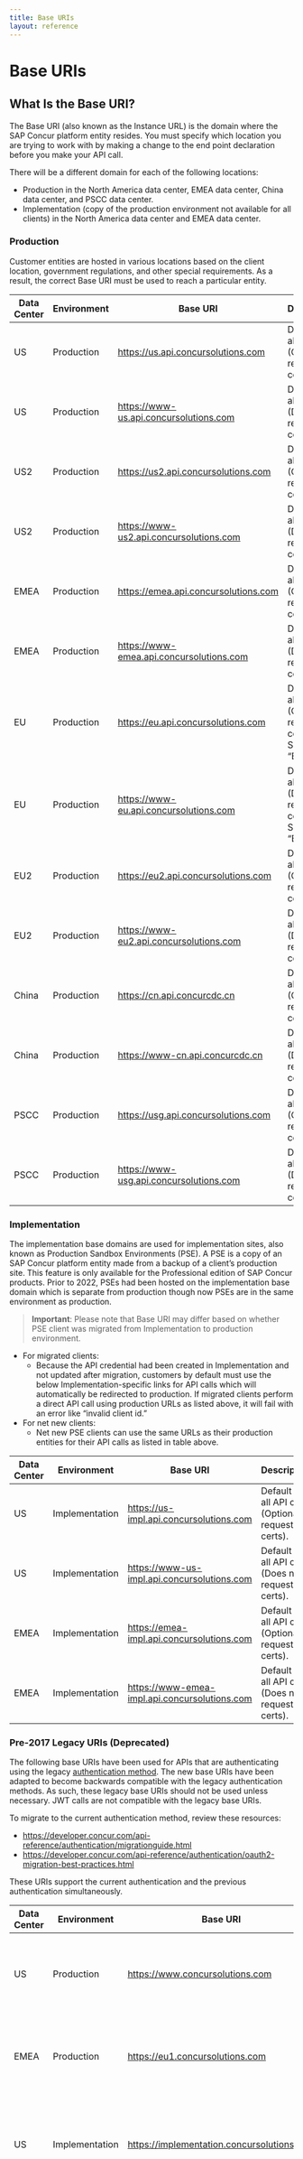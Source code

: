 ```yaml
---
title: Base URIs
layout: reference
---
```


# Base URIs

## <a name="base"></a>What Is the Base URI?

The Base URI (also known as the Instance URL) is the domain where the SAP Concur platform entity resides. You must specify which location you are trying to work with by making a change to the end point declaration before you make your API call.

There will be a different domain for each of the following locations:

* Production in the North America data center, EMEA data center, China data center, and PSCC data center.
* Implementation (copy of the production environment not available for all clients) in the North America data center and EMEA data center.

### <a name="production"></a>Production

Customer entities are hosted in various locations based on the client location, government regulations, and other special requirements. As a result, the correct Base URI must be used to reach a particular entity.

Data Center|Environment|Base URI|Description
-----------|-----------|--------|-----------
US|Production|https://us.api.concursolutions.com |Default for all API calls (Optionally request certs).
US|Production|https://www-us.api.concursolutions.com |Default for all API calls (Does not request certs).
US2|Production|https://us2.api.concursolutions.com |Default for all API calls (Optionally request certs).
US2|Production|https://www-us2.api.concursolutions.com |Default for all API calls (Does not request certs).
EMEA|Production|https://emea.api.concursolutions.com |Default for all API calls (Optionally request certs).
EMEA|Production|https://www-emea.api.concursolutions.com |Default for all API calls (Does not request certs).
EU|Production|https://eu.api.concursolutions.com |Default for all API calls (Optionally request certs). Same as “EMEA."
EU|Production|https://www-eu.api.concursolutions.com |Default for all API calls (Does not request certs). Same as “EMEA.”
EU2|Production|https://eu2.api.concursolutions.com |Default for all API calls (Optionally request certs).
EU2|Production|https://www-eu2.api.concursolutions.com |Default for all API calls (Does not request certs).
China|Production|https://cn.api.concurcdc.cn |Default for all API calls (Optionally request certs).
China|Production|https://www-cn.api.concurcdc.cn |Default for all API calls (Does not request certs).
PSCC|Production|https://usg.api.concursolutions.com |Default for all API calls (Optionally request certs).
PSCC|Production|https://www-usg.api.concursolutions.com |Default for all API calls (Does not request certs).

### <a name="implementation"></a>Implementation

The implementation base domains are used for implementation sites, also known as Production Sandbox Environments (PSE). A PSE is a copy of an SAP Concur platform entity made from a backup of a client’s production site. This feature is only available for the Professional edition of SAP Concur products. Prior to 2022, PSEs had been hosted on the implementation base domain which is separate from production though now PSEs are in the same environment as production. 

>**Important**: Please note that Base URI may differ based on whether PSE client was migrated from Implementation to production environment.

* For migrated clients: 
  * Because the API credential had been created in Implementation and not updated after migration, customers by default must use the below Implementation-specific links for API calls which will automatically be redirected to production. If migrated clients perform a direct API call using production URLs as listed above, it will fail with an error like “invalid client id.” 
* For net new clients: 
  * Net new PSE clients can use the same URLs as their production entities for their API calls as listed in table above.

Data Center|Environment|Base URI|Description
-----------|-----------|--------|-----------
US|Implementation|https://us-impl.api.concursolutions.com |Default for all API calls (Optionally request certs).
US|Implementation|https://www-us-impl.api.concursolutions.com |Default for all API calls (Does not request certs).
EMEA|Implementation|https://emea-impl.api.concursolutions.com |Default for all API calls (Optionally request certs).
EMEA|Implementation|https://www-emea-impl.api.concursolutions.com |Default for all API calls (Does not request certs).

### <a name="deprecated"></a>Pre-2017 Legacy URIs (Deprecated)

The following base URIs have been used for APIs that are authenticating using the legacy [authentication method](/api-reference/authentication/authorization-pre-2017.html). The new base URIs have been adapted to become backwards compatible with the legacy authentication methods. As such, these legacy base URIs should not be used unless necessary. JWT calls are not compatible with the legacy base URIs.

To migrate to the current authentication method, review these resources:

* https://developer.concur.com/api-reference/authentication/migrationguide.html
* https://developer.concur.com/api-reference/authentication/oauth2-migration-best-practices.html

These URIs support the current authentication and the previous authentication simultaneously.

Data Center|Environment|Base URI|Description
-----------|-----------|--------|-----------
US|Production|https://www.concursolutions.com |Legacy URI for API calls using pre-2017 authentication for production entities in North America.
EMEA|Production|https://eu1.concursolutions.com |Legacy URI for API calls using pre-2017 authentication for production entities in Europe.
US|Implementation|https://implementation.concursolutions.com |Legacy URI for API calls using pre-2017 authentication for implementation entities in North America.
EMEA|Implementation|https://eu1imp.concursolutions.com |Legacy URI for API calls using pre-2017 authentication for implementation entities in Europe.
